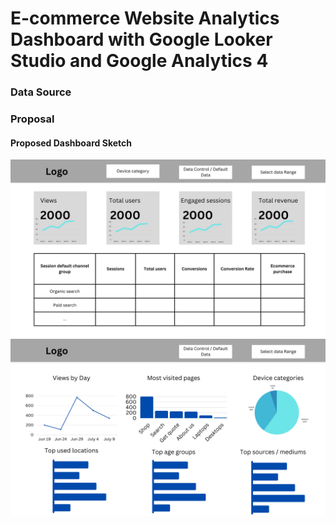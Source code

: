 # E-commerce Website Analytics Dashboard with Google Looker Studio and Google Analytics 4

### Data Source 

### Proposal 
#### Proposed Dashboard Sketch
![proposed_page1](proposal_page1.png)
![proposed_page1](proposal_page2.png)

